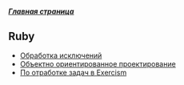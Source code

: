 ##### [Главная страница](../index.md)
## Ruby
* [Обработка исключений](./exceptions.md)
* [Объектно ориентированное проектирование](./oo_design.md)
* [По отработке задач в Exercism](./exercism.md)
